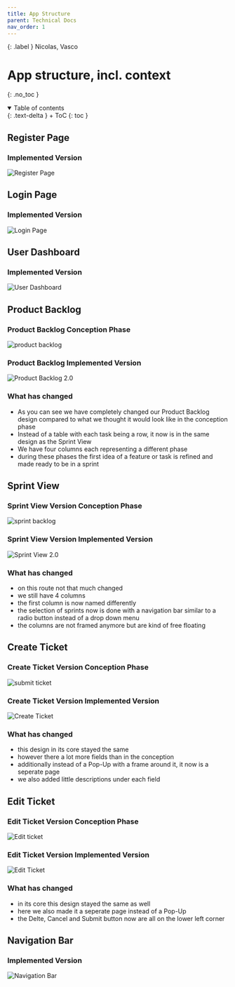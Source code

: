 ```yaml
---
title: App Structure
parent: Technical Docs
nav_order: 1
---
```


{: .label }
Nicolas, Vasco

# App structure, incl. context
{: .no_toc }

<details open markdown="block">
{: .text-delta }
<summary>Table of contents</summary>
+ ToC
{: toc }
</details>

## Register Page
### Implemented Version
![Register Page](/SCRUM_Webapp_Project/assets/images/Register_Screen.png)

## Login Page
### Implemented Version
![Login Page](/SCRUM_Webapp_Project/assets/images/Login_Screen.png)

## User Dashboard
### Implemented Version
![User Dashboard](/SCRUM_Webapp_Project/assets/images/User_Dashboard.png)

## Product Backlog
### Product Backlog Conception Phase
![product backlog](/SCRUM_Webapp_Project/assets/images/product_backlog.jpg)

### Product Backlog Implemented Version
![Product Backlog 2.0](/SCRUM_Webapp_Project/assets/images/Product_Backlog.png)

### What has changed
- As you can see we have completely changed our Product Backlog design compared to what we thought it would look like in the conception phase
- Instead of a table with each task being a row, it now is in the same design as the Sprint View
- We have four columns each representing a different phase
- during these phases the first idea of a feature or task is refined and made ready to be in a sprint

## Sprint View
### Sprint View Version Conception Phase
![sprint backlog](/SCRUM_Webapp_Project/assets/images/sprint_backlog.jpg)

### Sprint View Version Implemented Version
![Sprint View 2.0](/SCRUM_Webapp_Project/assets/images/Sprint_View.png)

### What has changed
- on this route not that much changed
- we still have 4 columns
- the first column is now named differently
- the selection of sprints now is done with a navigation bar similar to a radio button instead of a drop down menu
- the columns are not framed anymore but are kind of free floating

## Create Ticket
### Create Ticket Version Conception Phase
![submit ticket](/SCRUM_Webapp_Project/assets/images/submit_ticket.jpg)

### Create Ticket Version Implemented Version
![Create Ticket](/SCRUM_Webapp_Project/assets/images/Create_Ticket.png)

### What has changed
- this design in its core stayed the same
- however there a lot more fields than in the conception
- additionally instead of a Pop-Up with a frame around it, it now is a seperate page
- we also added little descriptions under each field

## Edit Ticket
### Edit Ticket Version Conception Phase
![Edit ticket](/SCRUM_Webapp_Project/assets/images/delete_ticket.jpg)

### Edit Ticket Version Implemented Version
![Edit Ticket](/SCRUM_Webapp_Project/assets/images/Edit_Ticket.png)

### What has changed
- in its core this design stayed the same as well
- here we also made it a seperate page instead of a Pop-Up
- the Delte, Cancel and Submit button now are all on the lower left corner

## Navigation Bar
### Implemented Version
![Navigation Bar](/SCRUM_Webapp_Project/assets/images/Navigation_Bar.png)